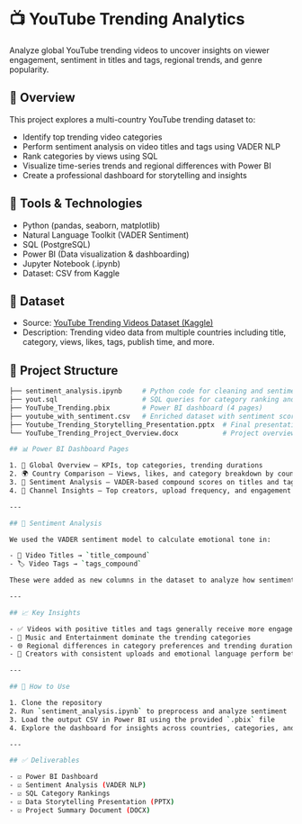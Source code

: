 # 📺 YouTube Trending Analytics

Analyze global YouTube trending videos to uncover insights on viewer engagement, sentiment in titles and tags, regional trends, and genre popularity.

## 📌 Overview

This project explores a multi-country YouTube trending dataset to:

- Identify top trending video categories
- Perform sentiment analysis on video titles and tags using VADER NLP
- Rank categories by views using SQL
- Visualize time-series trends and regional differences with Power BI
- Create a professional dashboard for storytelling and insights

## 🧰 Tools & Technologies

- Python (pandas, seaborn, matplotlib)
- Natural Language Toolkit (VADER Sentiment)
- SQL (PostgreSQL)
- Power BI (Data visualization & dashboarding)
- Jupyter Notebook (.ipynb)
- Dataset: CSV from Kaggle

## 📁 Dataset

- Source: [YouTube Trending Videos Dataset (Kaggle)](https://www.kaggle.com/datasets/thedevastator/youtube-trending-videos-dataset)
- Description: Trending video data from multiple countries including title, category, views, likes, tags, publish time, and more.

## 📂 Project Structure

```bash
├── sentiment_analysis.ipynb     # Python code for cleaning and sentiment analysis
├── yout.sql                     # SQL queries for category ranking and aggregation
├── YouTube_Trending.pbix        # Power BI dashboard (4 pages)
├── youtube_with_sentiment.csv   # Enriched dataset with sentiment scores
├── Youtube_Trending_Storytelling_Presentation.pptx  # Final presentation
└── YouTube_Trending_Project_Overview.docx           # Project overview document

## 📊 Power BI Dashboard Pages

1. 📌 Global Overview – KPIs, top categories, trending durations  
2. 🌍 Country Comparison – Views, likes, and category breakdown by country  
3. 💬 Sentiment Analysis – VADER-based compound scores on titles and tags  
4. 👤 Channel Insights – Top creators, upload frequency, and engagement  

---

## 💬 Sentiment Analysis

We used the VADER sentiment model to calculate emotional tone in:

- 🎯 Video Titles → `title_compound`  
- 🏷️ Video Tags → `tags_compound`

These were added as new columns in the dataset to analyze how sentiment correlates with views and likes.

---

## 📈 Key Insights

- ✅ Videos with positive titles and tags generally receive more engagement  
- 🎵 Music and Entertainment dominate the trending categories  
- 🌐 Regional differences in category preferences and trending durations  
- 👥 Creators with consistent uploads and emotional language perform better  

---

## 📄 How to Use

1. Clone the repository  
2. Run `sentiment_analysis.ipynb` to preprocess and analyze sentiment  
3. Load the output CSV in Power BI using the provided `.pbix` file  
4. Explore the dashboard for insights across countries, categories, and sentiments  

---

## ✅ Deliverables

- ☑ Power BI Dashboard  
- ☑ Sentiment Analysis (VADER NLP)  
- ☑ SQL Category Rankings  
- ☑ Data Storytelling Presentation (PPTX)  
- ☑ Project Summary Document (DOCX)
